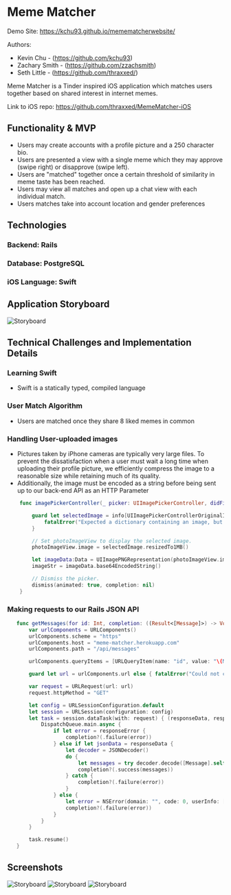 # Meme Matcher
Demo Site: https://kchu93.github.io/memematcherwebsite/

Authors:
- Kevin Chu - (https://github.com/kchu93)
- Zachary Smith - (https://github.com/zzachsmith)
- Seth Little - (https://github.com/thraxxed/)

Meme Matcher is a Tinder inspired iOS application which matches users together based on shared interest in internet memes.

Link to iOS repo: https://github.com/thraxxed/MemeMatcher-iOS

## Functionality & MVP
- Users may create accounts with a profile picture and a 250 character bio.
- Users are presented a view with a single meme which they may approve (swipe right) or disapprove (swipe left).
- Users are "matched" together once a certain threshold of similarity in meme taste has been reached.
- Users may view all matches and open up a chat view with each individual match.
- Users matches take into account location and gender preferences

## Technologies
### Backend: Rails
### Database: PostgreSQL
### iOS Language: Swift

## Application Storyboard
![Storyboard](https://i.imgur.com/gdg3OGX.png)

## Technical Challenges and Implementation Details
### Learning Swift
- Swift is a statically typed, compiled language

### User Match Algorithm
- Users are matched once they share 8 liked memes in common

### Handling User-uploaded images
- Pictures taken by iPhone cameras are typically very large files.  To prevent the dissatisfaction when a user must wait a long time when uploading their profile picture, we efficiently compress the image to a reasonable size while retaining much of its quality.
- Additionally, the image must be encoded as a string before being sent up to our back-end API as an HTTP Parameter

```Swift
    func imagePickerController(_ picker: UIImagePickerController, didFinishPickingMediaWithInfo info: [String : Any]) {

        guard let selectedImage = info[UIImagePickerControllerOriginalImage] as? UIImage else {
            fatalError("Expected a dictionary containing an image, but was provided the following: \(info)")
        }

        // Set photoImageView to display the selected image.
        photoImageView.image = selectedImage.resizedTo1MB()

        let imageData:Data = UIImagePNGRepresentation(photoImageView.image!)!
        imageStr = imageData.base64EncodedString()

        // Dismiss the picker.
        dismiss(animated: true, completion: nil)
    }
 ```

 ### Making requests to our Rails JSON API

 ```Swift
    func getMessages(for id: Int, completion: ((Result<[Message]>) -> Void)?) {
        var urlComponents = URLComponents()
        urlComponents.scheme = "https"
        urlComponents.host = "meme-matcher.herokuapp.com"
        urlComponents.path = "/api/messages"

        urlComponents.queryItems = [URLQueryItem(name: "id", value: "\(MemeMatcher.currentMatch)")]

        guard let url = urlComponents.url else { fatalError("Could not create URL from components") }

        var request = URLRequest(url: url)
        request.httpMethod = "GET"

        let config = URLSessionConfiguration.default
        let session = URLSession(configuration: config)
        let task = session.dataTask(with: request) { (responseData, response, responseError) in
            DispatchQueue.main.async {
                if let error = responseError {
                    completion?(.failure(error))
                } else if let jsonData = responseData {
                    let decoder = JSONDecoder()
                    do {
                        let messages = try decoder.decode([Message].self, from: jsonData)
                        completion?(.success(messages))
                    } catch {
                        completion?(.failure(error))
                    }
                } else {
                    let error = NSError(domain: "", code: 0, userInfo: [NSLocalizedDescriptionKey : "Data was not retrieved from request"]) as Error
                    completion?(.failure(error))
                }
            }
        }

        task.resume()
    }
 ```
## Screenshots

![Storyboard](https://kchu93.github.io/memematcherwebsite/assets/css/images/memescreen.png)
![Storyboard](https://kchu93.github.io/memematcherwebsite/assets/css/images/matchesview.png)
![Storyboard](https://i.imgur.com/X5gGc71.png)

